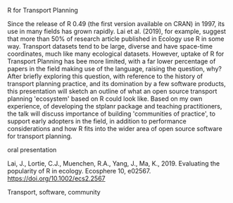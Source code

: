 <!--a title -->
R for Transport Planning

<!--an abstract 1200 characters max-->
Since the release of R 0.49 (the first version available on CRAN) in 1997, its use in many fields has grown rapidly.
Lai et al. (2019), for example, suggest that more than 50% of research article published in Ecology use R in some way.
Transport datasets tend to be large, diverse and have space-time coordinates, much like many ecological datasets.
However, uptake of R for Transport Planning has bee more limited, with a far lower percentage of papers in the field making use of the language, raising the question, why?
After briefly exploring this question, with reference to the history of transport planning practice, and its domination by a few software products, this presentation will sketch an outline of what an open source transport planning 'ecosystem' based on R could look like.
Based on my own experience, of developing the stplanr package and teaching practitioners, the talk will discuss importance of building 'communities of practice', to support early adopters in the field, in addition to performance considerations and how R fits into the wider area of open source software for transport planning.
<!--
Of course, performance is also important.
The talk will conclude by outlining recent developments in the wider area of open source software for transport planning, and its implications for people who currently use, or want to use, R for transport planning research and practice.
-->

<!--a type (tutorial/oral presentation/lightning talk/poster)-->
oral presentation
<!-- a topic; just one-->

Lai, J., Lortie, C.J., Muenchen, R.A., Yang, J., Ma, K., 2019. Evaluating the popularity of R in ecology. Ecosphere 10, e02567. https://doi.org/10.1002/ecs2.2567


<!-- key words-->
Transport, software, community

<!--JN ideas for the talk
1. create a repo with our setup, including style files, travis setup, etc. and the instructions on how to start
2. explain our setup during the talk (bookdown, GitHub, travis, etc.)
3. explain our working system (e.g. gitter, Skype meeting, use of GitHub issues)
4. show some issues (e.g. having HTML and pdf, too wide code chunks outputs, ...)
5. show how writing a book influence other packages (on a few examples, e.g. including tmap)
-->